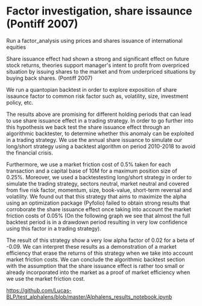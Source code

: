 # Factor investigation, share issaunce (Pontiff 2007)
Run a factor_analysis using prices and shares issuance of international equities

Share issuance effect had shown a strong and significant effect on future stock returns, theories support manager's intent to profit from overpriced situation by issuing shares to the market and from underpriced situations by buying back shares. (Pontiff 2007)

We run a quantopian backtest in order to explore exposition of share issaunce factor to common risk factor such as, volatility, size, investment policy, etc.

The results above are promising for different holding periods that can lead to use share issuance effect in a trading strategy. In order to go further into this hypothesis we back test the share issuance effect through an algorithmic backtester, to determine whether this anomaly can be exploited in a trading strategy.  We use the annual share issuance to simulate our long/short strategy using a backtest algorithm on period 2010-2018 to avoid the financial crisis.  

Furthermore, we use a market friction cost of 0.5% taken for each transaction and a capital base of 10M for a maximum position size of 0.25%. Moreover, we used a backtestesting long/short strategy in order to simulate the trading strategy, sectors neutral, market neutral and covered from five risk factor, momentum, size, book-value, short-term reversal and volatility. We found out that this strategy that aims to maximize the alpha using an optimization package (Pyfolio) failed to obtain strong results that corroborate the share issuance effect once taking into account the market friction costs of 0.05% (On the following graph we see that almost the full backtest period is in a drawdown period resulting in very low confidence using this factor in a trading strategy). 
 
The result of this strategy show a very low alpha factor of 0.02 for a beta of -0.09. We can interpret these results as a demonstration of a market efficiency that erase the returns of this strategy when we take into account market friction costs. We can conclude the algorithmic backtest section with the assumption that the share issuance effect is rather too small or already incorporated into the market as a proof of market efficiency when we use the market friction cost.



https://github.com/Lucas-BLP/test_alphalens/blob/master/Alphalens_results_notebook.ipynb
